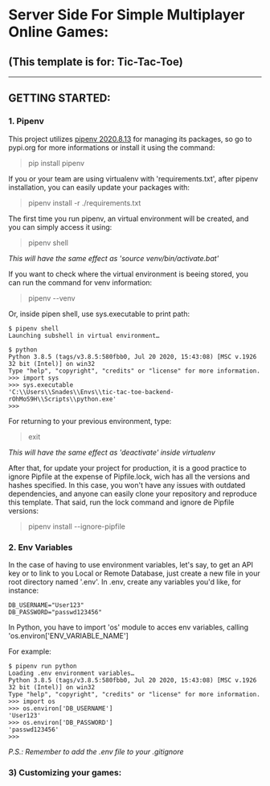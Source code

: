 # **Server Side For Simple Multiplayer Online Games:**
## (This template is for: Tic-Tac-Toe) 
---
## **GETTING STARTED**:
### **1. Pipenv**
This project utilizes [pipenv 2020.8.13](https://pypi.org/project/pipenv/) for managing its packages, so go to pypi.org for more informations or install it using the command:
> pip install pipenv

If you or your team are using virtualenv with 'requirements.txt', after pipenv installation, you can easily update your packages with:
> pipenv install -r ./requirements.txt

The first time you run pipenv, an virtual environment will be created, and you can simply access it using:
>pipenv shell

*This will have the same effect as 'source venv/bin/activate.bat'*

If you want to check where the virtual environment is beeing stored, you can run the command for venv information:
> pipenv --venv

Or, inside pipen shell, use sys.executable to print path:

```shell
$ pipenv shell
Launching subshell in virtual environment…

$ python
Python 3.8.5 (tags/v3.8.5:580fbb0, Jul 20 2020, 15:43:08) [MSC v.1926 32 bit (Intel)] on win32
Type "help", "copyright", "credits" or "license" for more information.
>>> import sys
>>> sys.executable
'C:\\Users\\Snades\\Envs\\tic-tac-toe-backend-rOhMoS9H\\Scripts\\python.exe'
>>>
```

For returning to your previous environment, type:
>exit

*This will have the same effect as 'deactivate' inside virtualenv*

After that, for update your project for production, it is a good practice to ignore Pipfile at the expense of Pipfile.lock, wich has all the versions and hashes specified. In this case, you won't have any issues with outdated dependencies, and anyone can easily clone your repository and reproduce this template. That said, run the lock command and ignore de Pipfile versions:

> pipenv install --ignore-pipfile

### **2. Env Variables**
In the case of having to use environment variables, let's say, to get an API key or to link to you Local or Remote Database, just create a new file in your root directory named '.env'. In .env, create any variables you'd like, for instance:
```env
DB_USERNAME="User123"
DB_PASSWORD="passwd123456"
``` 
In Python, you have to import 'os' module to acces env variables, calling 'os.environ['ENV_VARIABLE_NAME']

For example:
```shell
$ pipenv run python
Loading .env environment variables…
Python 3.8.5 (tags/v3.8.5:580fbb0, Jul 20 2020, 15:43:08) [MSC v.1926 32 bit (Intel)] on win32
Type "help", "copyright", "credits" or "license" for more information.
>>> import os
>>> os.environ['DB_USERNAME']
'User123'
>>> os.environ['DB_PASSWORD']
'passwd123456'
>>> 
```
*P.S.: Remember to add the .env file to your .gitignore*

### **3) Customizing your games:**

